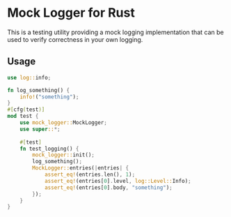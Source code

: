 # Mock Logger for Rust

This is a testing utility providing a mock logging implementation that can be used to verify correctness in your own logging.

## Usage

```rust
use log::info;

fn log_something() {
    info!("something");
}
#[cfg(test)]
mod test {
    use mock_logger::MockLogger;
    use super::*;
    
    #[test]
    fn test_logging() {
        mock_logger::init();
        log_something();
        MockLogger::entries(|entries| {
            assert_eq!(entries.len(), 1);
            assert_eq!(entries[0].level, log::Level::Info);
            assert_eq!(entries[0].body, "something");
        });
    }
}
```

